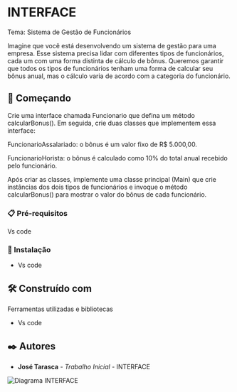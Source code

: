# INTERFACE

 Tema: Sistema de Gestão de Funcionários

 Imagine que você está desenvolvendo um sistema de gestão para uma empresa. Esse sistema precisa lidar com diferentes tipos de funcionários, cada um com uma forma distinta de cálculo de bônus. 
Queremos garantir que todos os tipos de funcionários tenham uma forma de calcular seu bônus anual, mas o cálculo varia de acordo com a categoria do funcionário.


## 🚀 Começando

 Crie uma interface chamada Funcionario que defina um método calcularBonus(). Em seguida, crie duas classes que implementem essa interface:

FuncionarioAssalariado: o bônus é um valor fixo de R$ 5.000,00.

FuncionarioHorista: o bônus é calculado como 10% do total anual recebido pelo funcionário.

Após criar as classes, implemente uma classe principal (Main) que crie instâncias dos dois tipos de funcionários e invoque o método calcularBonus() para mostrar o valor do bônus de cada funcionário.

### 📋 Pré-requisitos

Vs code

### 🔧 Instalação

* Vs code

## 🛠️ Construído com

Ferramentas utilizadas e bibliotecas

* Vs code

## ✒️ Autores

* **José Tarasca** - *Trabalho Inicial* - INTERFACE


![Diagrama INTERFACE](https://github.com/user-attachments/assets/1f7bc60e-b82b-4577-b089-9f64888b4d80)




